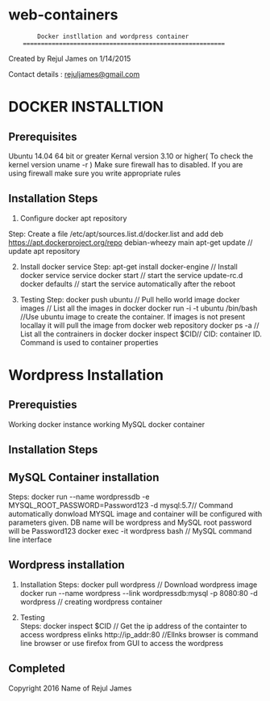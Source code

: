 # web-containers

			Docker instllation and wordpress container
		========================================================

Created by Rejul James on 1/14/2015 

Contact details : rejuljames@gmail.com

DOCKER INSTALLTION
==================

Prerequisites
----------------
Ubuntu 14.04 64 bit or greater
Kernal version 3.10 or higher( To check the kernel version uname -r )
Make sure firewall has to disabled. If you are using firewall make sure you write appropriate rules

Installation Steps
--------------------
1. Configure docker apt repository

Step:
     Create a file /etc/apt/sources.list.d/docker.list and add deb https://apt.dockerproject.org/repo debian-wheezy main
     apt-get update //  update apt repository

2. Install docker service
Step:
    apt-get install docker-engine // Install docker service
    service docker start // start the service
    update-rc.d docker defaults // start the service automatically after the reboot

3. Testing
Step:
   docker push ubuntu  // Pull hello world image
   docker images   // List all the images in docker
   docker run -i -t ubuntu /bin/bash  //Use ubuntu  image to create the container. If images is not present locallay it will pull the image from docker web repository
   docker ps -a // List all the contrainers in docker
   docker inspect $CID// CID: container ID. Command is used to container properties


Wordpress Installation
======================

Prerequisties
-------------
Working docker instance
working MySQL docker container

Installation Steps
-------------------

MySQL Container installation
----------------------------

Steps:
      docker run --name wordpressdb -e MYSQL_ROOT_PASSWORD=Password123 -d mysql:5.7// Command automatically donwload MYSQL image and container will be configured with parameters given. DB name will be wordpress and MySQL root password will be Password123
      docker exec -it wordpress  bash // MySQL command line interface

Wordpress installation
----------------------

1. Installation
Steps:
     docker pull wordpress // Download wordpress image 
     docker run --name wordpress --link wordpressdb:mysql -p 8080:80 -d wordpress // creating wordpress container  

2. Testing     
Steps:
     docker inspect $CID // Get the ip address of the containter to access wordpress
     elinks http://ip_addr:80 //Ellnks browser is command line browser  or use firefox from GUI to access the wordpress 

Completed
------------------------------------------------------------------------------------------------------------------------------------------------------------------------

Copyright 2016  Name of Rejul James
